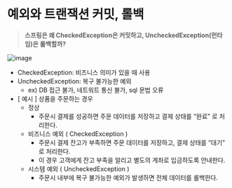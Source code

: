 # 예외와 트랜잭션 커밋, 롤백
> **스프링은 왜 CheckedException은 커밋하고, UncheckedException(런타임)은 롤백할까?**
>

![image](https://github.com/user-attachments/assets/e8570992-e0f7-4c7e-81bb-c21c935a68a8)

- CheckedException: 비즈니스 의미가 있을 때 사용
- UncheckedException: 복구 불가능한 예외
    - ex) DB 접근 불가,  네트워트 통신 불가, sql 문법 오류
- [ 예시 ] 상품을 주문하는 경우
    - 정상
        - 주문시 결제를 성공하면 주문 데이터를 저장하고 결제 상태를 “완료” 로 처리한다.
    - 비즈니스 예외 ( CheckedException )
        - 주문시 결제 잔고가 부족하면 주문 데이터를 저장하고, 결제 상태를 “대기” 로 처리한다.
        - 이 경우 고객에게 잔고 부족을 알리고 별도의 계좌로 입금하도록 안내한다.
    - 시스템 예외 ( UncheckedException )
        - 주문시 내부에 복구 불가능한 예외가 발생하면 전체 데이터를 롤백한다.
